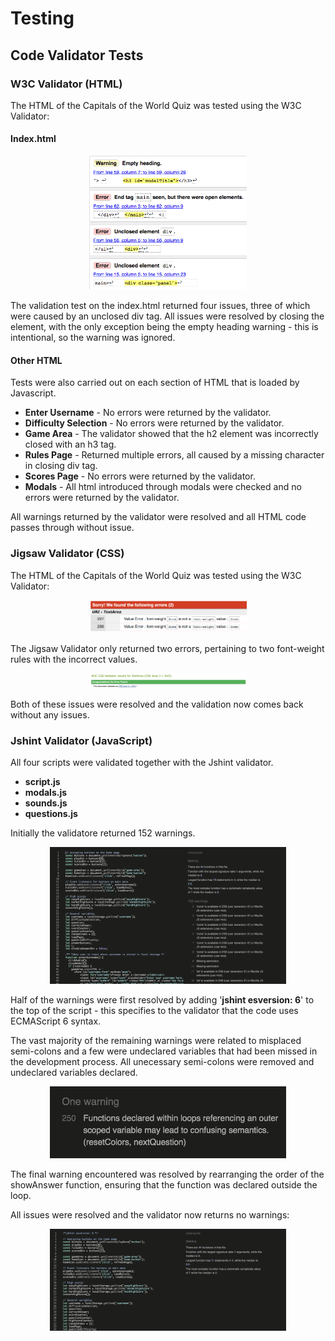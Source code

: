 # Testing

## Code Validator Tests

### W3C Validator (HTML)
The HTML of the Capitals of the World Quiz was tested using the W3C Validator:

#### **Index.html**
<p  align="center"><img  src="assets/readme-images/html-errors.png" alt="Errors and warnings returned by the html w3c validator" width="50%"></p>
The validation test on the index.html returned four issues, three of which were caused by an unclosed div tag. All issues were resolved by closing the element, with the only exception being the empty heading warning - this is intentional, so the warning was ignored.

#### **Other HTML**
Tests were also carried out on each section of HTML that is loaded by Javascript.

-   **Enter Username** - No errors were returned by the validator.
-   **Difficulty Selection** - No errors were returned by the validator.
-   **Game Area** - The validator showed that the h2 element was incorrectly closed with an h3 tag.
-   **Rules Page** - Returned multiple errors, all caused by a missing character in closing div tag.
-   **Scores Page** - No errors were returned by the validator.
-   **Modals** - All html introduced through modals were checked and no errors were returned by the validator.

All warnings returned by the validator were resolved and all HTML code passes through without issue.

### Jigsaw Validator (CSS)
The HTML of the Capitals of the World Quiz was tested using the W3C Validator:

<p  align="center"><img  src="assets/readme-images/css-errors.png" alt="Errors and warnings returned by the css jigsaw validator" width="50%"></p>

The Jigsaw Validator only returned two errors, pertaining to two font-weight rules with the incorrect values. 

<p  align="center"><img  src="assets/readme-images/css-validated.png" alt="Css jigsaw validator confirming that there are no issues with the CSS code" width="50%"></p>

Both of these issues were resolved and the validation now comes back without any issues.

### Jshint Validator (JavaScript)
All four scripts were validated together with the Jshint validator.
- **script.js**
- **modals.js**
- **sounds.js**
- **questions.js**

Initially the validatore returned 152 warnings. 

<p  align="center"><img  src="assets/readme-images/js-errors.png" alt="Jshint validator initial results" width="75%"></p>

Half of the warnings were first resolved by adding '**jshint esversion: 6**' to the top of the script - this specifies to the validator that the code uses ECMAScript 6 syntax. 

The vast majority of the remaining warnings were related to misplaced semi-colons and a few were undeclared variables that had been missed in the development process. All unecessary semi-colons were removed and undeclared variables declared.

<p  align="center"><img  src="assets/readme-images/js-final-error.png" alt="Jshint validator final warning" width="75%"></p>

The final warning encountered was resolved by rearranging the order of the showAnswer function, ensuring that the function was declared outside the loop.

All issues were resolved and the validator now returns no warnings:

<p  align="center"><img  src="assets/readme-images/js-resolved.png" alt="Jshint validator final warning" width="75%"></p>


